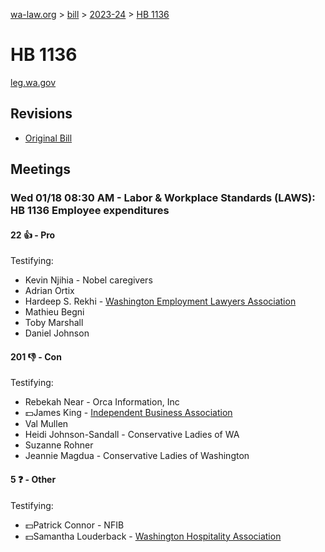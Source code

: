 [wa-law.org](/) > [bill](/bill/) > [2023-24](/bill/2023-24/) > [HB 1136](/bill/2023-24/hb/1136/)

# HB 1136
[leg.wa.gov](https://app.leg.wa.gov/billsummary?BillNumber=1136&Year=2023&Initiative=false)

## Revisions
* [Original Bill](1/)

## Meetings
### Wed 01/18 08:30 AM - Labor & Workplace Standards (LAWS): HB 1136 Employee expenditures
#### 22 👍 - Pro
Testifying:
* Kevin Njihia - Nobel caregivers
* Adrian Ortix
* Hardeep S. Rekhi - [Washington Employment Lawyers Association](/org/washington_employment_lawyers_association/)
* Mathieu Begni
* Toby Marshall
* Daniel Johnson

#### 201 👎 - Con
Testifying:
* Rebekah Near - Orca Information, Inc
* 💵James King - [Independent Business Association](/org/independent_business_association/)
* Val Mullen
* Heidi Johnson-Sandall - Conservative Ladies of WA
* Suzanne Rohner
* Jeannie Magdua - Conservative Ladies of Washington

#### 5 ❓ - Other
Testifying:
* 💵Patrick Connor - NFIB
* 💵Samantha Louderback - [Washington Hospitality Association](/org/washington_hospitality_association/)
